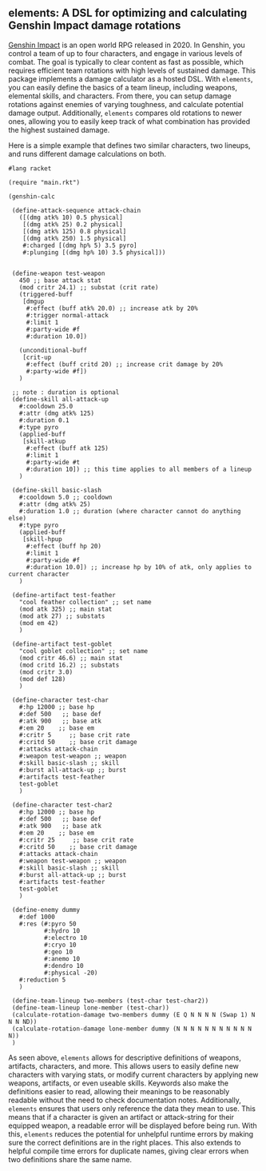 ## elements: A DSL for optimizing and calculating Genshin Impact damage rotations

[Genshin Impact](https://genshin.hoyoverse.com/en/) is an open world RPG released in 2020. In Genshin, you control a team of up to four characters, and engage in various levels of combat.
The goal is typically to clear content as fast as possible, which requires efficient team rotations with high levels of sustained damage.
This package implements a damage calculator as a hosted DSL. With `elements`, you can easily define the basics of a team lineup, including weapons, elemental skills, and characters.
From there, you can setup damage rotations against enemies of varying toughness, and calculate potential damage output. Additionally, `elements` compares old rotations to newer ones,
allowing you to easily keep track of what combination has provided the highest sustained damage. 

Here is a simple example that defines two similar characters, two lineups, and runs different damage calculations on both. 

```
#lang racket

(require "main.rkt")

(genshin-calc

 (define-attack-sequence attack-chain
   ([(dmg atk% 10) 0.5 physical]
    [(dmg atk% 25) 0.2 physical]
    [(dmg atk% 125) 0.8 physical]
    [(dmg atk% 250) 1.5 physical]
    #:charged [(dmg hp% 5) 3.5 pyro]
    #:plunging [(dmg hp% 10) 3.5 physical]))


 (define-weapon test-weapon
   450 ;; base attack stat
   (mod critr 24.1) ;; substat (crit rate)
   (triggered-buff
    [dmgup
     #:effect (buff atk% 20.0) ;; increase atk by 20%
     #:trigger normal-attack
     #:limit 1
     #:party-wide #f
     #:duration 10.0])

   (unconditional-buff
    [crit-up
     #:effect (buff critd 20) ;; increase crit damage by 20%
     #:party-wide #f])
   )

 ;; note : duration is optional
 (define-skill all-attack-up
   #:cooldown 25.0
   #:attr (dmg atk% 125)
   #:duration 0.1
   #:type pyro
   (applied-buff
    [skill-atkup
     #:effect (buff atk 125)
     #:limit 1
     #:party-wide #t
     #:duration 10]) ;; this time applies to all members of a lineup
   )

 (define-skill basic-slash
   #:cooldown 5.0 ;; cooldown
   #:attr (dmg atk% 25)
   #:duration 1.0 ;; duration (where character cannot do anything else)
   #:type pyro
   (applied-buff
    [skill-hpup
     #:effect (buff hp 20)
     #:limit 1
     #:party-wide #f
     #:duration 10.0]) ;; increase hp by 10% of atk, only applies to current character
   )

 (define-artifact test-feather
   "cool feather collection" ;; set name
   (mod atk 325) ;; main stat
   (mod atk 27) ;; substats
   (mod em 42)
   )

 (define-artifact test-goblet
   "cool goblet collection" ;; set name
   (mod critr 46.6) ;; main stat
   (mod critd 16.2) ;; substats
   (mod critr 3.0)
   (mod def 128)
   )

 (define-character test-char
   #:hp 12000 ;; base hp
   #:def 500   ;; base def
   #:atk 900   ;; base atk
   #:em 20    ;; base em
   #:critr 5     ;; base crit rate
   #:critd 50    ;; base crit damage
   #:attacks attack-chain
   #:weapon test-weapon ;; weapon
   #:skill basic-slash ;; skill
   #:burst all-attack-up ;; burst
   #:artifacts test-feather
   test-goblet
   )

 (define-character test-char2
   #:hp 12000 ;; base hp
   #:def 500   ;; base def
   #:atk 900   ;; base atk
   #:em 20    ;; base em
   #:critr 25     ;; base crit rate
   #:critd 50    ;; base crit damage
   #:attacks attack-chain
   #:weapon test-weapon ;; weapon
   #:skill basic-slash ;; skill
   #:burst all-attack-up ;; burst
   #:artifacts test-feather
   test-goblet
   )

 (define-enemy dummy
   #:def 1000
   #:res (#:pyro 50
          #:hydro 10
          #:electro 10
          #:cryo 10
          #:geo 10
          #:anemo 10
          #:dendro 10
          #:physical -20)
   #:reduction 5
   )

 (define-team-lineup two-members (test-char test-char2))
 (define-team-lineup lone-member (test-char))
 (calculate-rotation-damage two-members dummy (E Q N N N N (Swap 1) N N N ND))
 (calculate-rotation-damage lone-member dummy (N N N N N N N N N N N N))
 )
```
As seen above, `elements` allows for descriptive definitions of weapons, artifacts, characters, and more. This allows users to easily define new characters with varying stats, or modify current characters by applying new weapons, artifacts, or even useable skills.
Keywords also make the definitions easier to read, allowing their meanings to be reasonably readable without the need to check documentation notes. 
Additionally, `elements` ensures that users only reference the data they mean to use. This means that if a character is given an artifact or attack-string for their equipped weapon, a readable error will be displayed before being run. With this, `elements` reduces
the potential for unhelpful runtime errors by making sure the correct definitions are in the right places. This also extends to helpful compile time errors for duplicate names, giving clear errors when two definitions share the same name. 

